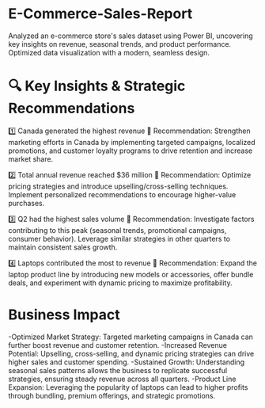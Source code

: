 # E-Commerce-Sales-Report
Analyzed an e-commerce store's sales dataset using Power BI, uncovering key insights on revenue, seasonal trends, and product performance. Optimized data visualization with a modern, seamless design.
# 🔍 Key Insights & Strategic Recommendations
1️⃣ Canada generated the highest revenue
📌 Recommendation: Strengthen marketing efforts in Canada by implementing targeted campaigns, localized promotions, and customer loyalty programs to drive retention and increase market share.

2️⃣ Total annual revenue reached $36 million
📌 Recommendation: Optimize pricing strategies and introduce upselling/cross-selling techniques. Implement personalized recommendations to encourage higher-value purchases.

3️⃣ Q2 had the highest sales volume
📌 Recommendation: Investigate factors contributing to this peak (seasonal trends, promotional campaigns, consumer behavior). Leverage similar strategies in other quarters to maintain consistent sales growth.

4️⃣ Laptops contributed the most to revenue
📌 Recommendation: Expand the laptop product line by introducing new models or accessories, offer bundle deals, and experiment with dynamic pricing to maximize profitability.

# Business Impact
-Optimized Market Strategy: Targeted marketing campaigns in Canada can further boost revenue and customer retention.
-Increased Revenue Potential: Upselling, cross-selling, and dynamic pricing strategies can drive higher sales and customer spending.
-Sustained Growth: Understanding seasonal sales patterns allows the business to replicate successful strategies, ensuring steady revenue across all quarters.
-Product Line Expansion: Leveraging the popularity of laptops can lead to higher profits through bundling, premium offerings, and strategic promotions.
